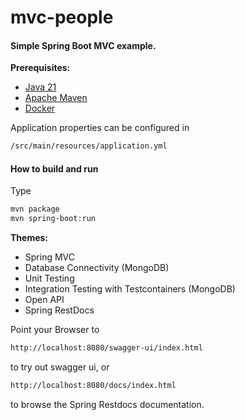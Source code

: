# mvc-people

#### Simple Spring Boot MVC example.

**Prerequisites:**

* [Java 21](https://openjdk.net/)
* [Apache Maven](https:http://maven.apache.org/)
* [Docker](https://www.docker.com/)

Application properties can be configured in

```bash
/src/main/resources/application.yml
```

#### How to build and run

Type

```bash
mvn package
mvn spring-boot:run
```

**Themes:**

* Spring MVC
* Database Connectivity (MongoDB)
* Unit Testing
* Integration Testing with Testcontainers (MongoDB)
* Open API
* Spring RestDocs

Point your Browser to
```bash
http://localhost:8080/swagger-ui/index.html
```
to try out swagger ui, or
```bash
http://localhost:8080/docs/index.html
```
to browse the Spring Restdocs documentation.